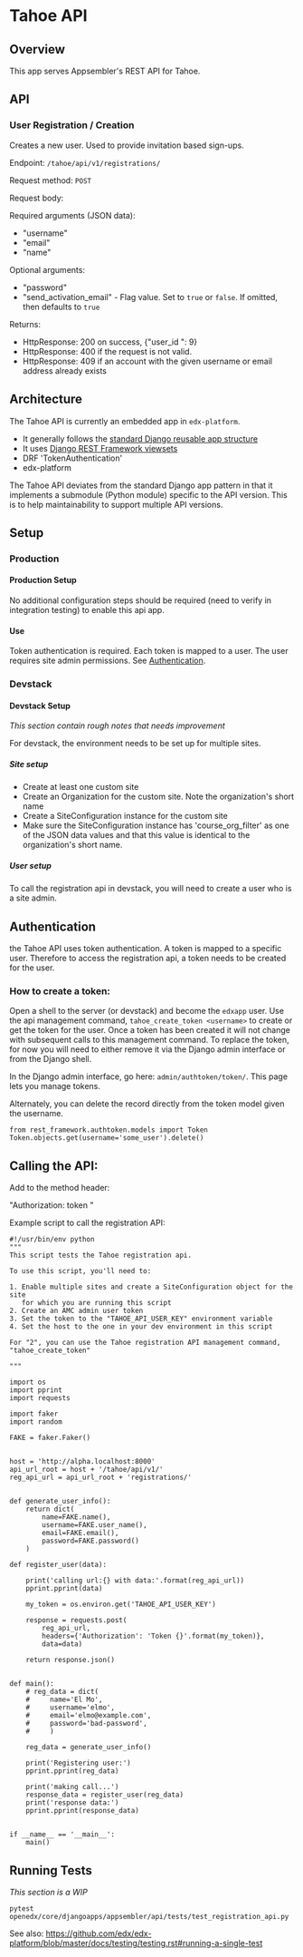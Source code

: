# Tahoe API

## Overview

This app serves Appsembler's REST API for Tahoe.


## API

### User Registration / Creation

Creates a new user. Used to provide invitation based sign-ups.

Endpoint: `/tahoe/api/v1/registrations/`

Request method: `POST`

Request body:

Required arguments (JSON data):

* "username"
* "email"
* "name"

Optional arguments:

* "password"
* "send_activation_email" - Flag value. Set to `true` or `false`. If omitted,
then defaults to `true`

Returns:
* HttpResponse: 200 on success, {"user_id ": 9}
* HttpResponse: 400 if the request is not valid.
* HttpResponse: 409 if an account with the given username or email address already exists

## Architecture

The Tahoe API is currently an embedded app in `edx-platform`.

* It generally follows the [standard Django reusable app structure][django-reusable-apps]
* It uses [Django REST Framework viewsets][drf-viewsets]
* DRF 'TokenAuthentication'
* edx-platform

The Tahoe API deviates from the standard Django app pattern in that it implements
a submodule (Python module) specific to the API version. This is to help maintainability
to support multiple API versions.

## Setup 

### Production

#### Production Setup

No additional configuration steps should be required (need to verify in
integration testing) to enable this api app.

#### Use

Token authentication is required. Each token is mapped to a user. The user
requires site admin permissions. See [Authentication](#authentication).

### Devstack

#### Devstack Setup

_This section contain rough notes that needs improvement_

For devstack, the environment needs to be set up for multiple sites.

##### Site setup

* Create at least one custom site
* Create an Organization for the custom site. Note the organization's short name
* Create a SiteConfiguration instance for the custom site
* Make sure the SiteConfiguration instance has 'course_org_filter' as one of
  the JSON data values and that this value is identical to the organization's
  short name.

##### User setup

To call the registration api in devstack, you will need to create a user who is
a site admin.

## Authentication

the Tahoe API uses token authentication. A token is mapped to a specific user.
Therefore to access the registration api, a token needs to be created for the user.

### How to create a token:

Open a shell to the server (or devstack) and become the `edxapp` user. Use the
api management command, `tahoe_create_token <username>` to create or get the
token for the user. Once a token has been created it will not change with
subsequent calls to this management command. To replace the token, for now you
will need to either remove it via the Django admin interface or from the Django
shell.

In the Django admin interface, go here: `admin/authtoken/token/`. This page
lets you manage tokens.

Alternately, you can delete the record directly from the token model given the
username.

```
from rest_framework.authtoken.models import Token
Token.objects.get(username='some_user').delete()

```

## Calling the API:

Add to the method header:

"Authorization: token <identifier>"


Example script to call the registration API:

```
#!/usr/bin/env python
"""
This script tests the Tahoe registration api.

To use this script, you'll need to:

1. Enable multiple sites and create a SiteConfiguration object for the site
   for which you are running this script
2. Create an AMC admin user token
3. Set the token to the "TAHOE_API_USER_KEY" environment variable
4. Set the host to the one in your dev environment in this script

For "2", you can use the Tahoe registration API management command,
"tahoe_create_token"

"""

import os
import pprint
import requests

import faker
import random

FAKE = faker.Faker()


host = 'http://alpha.localhost:8000'
api_url_root = host + '/tahoe/api/v1/'
reg_api_url = api_url_root + 'registrations/'


def generate_user_info():
    return dict(
        name=FAKE.name(),
        username=FAKE.user_name(),
        email=FAKE.email(),
        password=FAKE.password()
    )

def register_user(data):

    print('calling url:{} with data:'.format(reg_api_url))
    pprint.pprint(data)

    my_token = os.environ.get('TAHOE_API_USER_KEY')

    response = requests.post(
        reg_api_url,
        headers={'Authorization': 'Token {}'.format(my_token)},
        data=data)

    return response.json()


def main():
    # reg_data = dict(
    #     name='El Mo',
    #     username='elmo',
    #     email='elmo@example.com',
    #     password='bad-password',
    #     )

    reg_data = generate_user_info()

    print('Registering user:')
    pprint.pprint(reg_data)

    print('making call...')
    response_data = register_user(reg_data)
    print('response data:')
    pprint.pprint(response_data)


if __name__ == '__main__':
    main()

```

## Running Tests

_This section is a WIP_

```
pytest openedx/core/djangoapps/appsembler/api/tests/test_registration_api.py
```

See also: https://github.com/edx/edx-platform/blob/master/docs/testing/testing.rst#running-a-single-test


[django-reusable-apps]: https://docs.djangoproject.com/en/1.8/intro/reusable-apps/
[drf-viewsets]: https://www.django-rest-framework.org/api-guide/viewsets/
